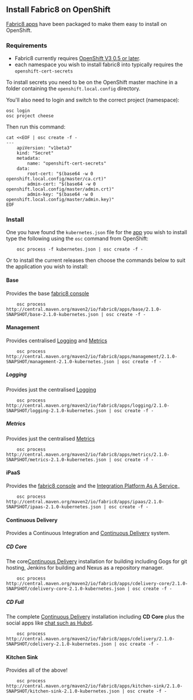 ## Install Fabric8 on OpenShift

[Fabric8 apps](fabric8Apps.html) have been packaged to make them easy to install on OpenShift.

### Requirements

* Fabric8 currently requires [OpenShift V3 0.5 or later](http://www.openshift.org/).
* each namespace you wish to install fabric8 into typically requires the `openshift-cert-secrets`

To install secrets you need to be on the OpenShift master machine in a folder containing the `openshift.local.config` directory.

You'll also need to login and switch to the correct project (namespace):

```
osc login
osc project cheese
```

Then run this command:

```
cat <<EOF | osc create -f -
---
	apiVersion: "v1beta3"
	kind: "Secret"
	metadata:
		name: "openshift-cert-secrets"                                                                                                                                                          
	data:
		root-cert: "$(base64 -w 0 openshift.local.config/master/ca.crt)"
		admin-cert: "$(base64 -w 0 openshift.local.config/master/admin.crt)"
		admin-key: "$(base64 -w 0 openshift.local.config/master/admin.key)"
EOF
```


### Install

One you have found the `kubernetes.json` file for the [app](fabric8Apps.html) you wish to install type the following using the `osc` command from OpenShift:
 
		osc process -f kubernetes.json | osc create -f -

Or to install the current releases then choose the commands below to suit the application you wish to install:

#### Base

Provides the base [fabric8 console](console.html)

		osc process http://central.maven.org/maven2/io/fabric8/apps/base/2.1.0-SNAPSHOT/base-2.1.0-kubernetes.json | osc create -f -

#### Management

Provides centralised [Logging](logging.html) and [Metrics](metrics.html)

		osc process http://central.maven.org/maven2/io/fabric8/apps/management/2.1.0-SNAPSHOT/management-2.1.0-kubernetes.json | osc create -f -

##### Logging

Provides just the centralised [Logging](logging.html)

		osc process http://central.maven.org/maven2/io/fabric8/apps/logging/2.1.0-SNAPSHOT/logging-2.1.0-kubernetes.json | osc create -f -

##### Metrics

Provides just the centralised [Metrics](metrics.html)

		osc process http://central.maven.org/maven2/io/fabric8/apps/metrics/2.1.0-SNAPSHOT/metrics-2.1.0-kubernetes.json | osc create -f -

#### iPaaS

Provides the [fabric8 console](console.html) and the [Integration Platform As A Service](ipaas.html)_

		osc process http://central.maven.org/maven2/io/fabric8/apps/ipaas/2.1.0-SNAPSHOT/ipaas-2.1.0-kubernetes.json | osc create -f -

#### Continuous Delivery

Provides a Continuous Integration and [Continuous Delivery](cdelivery.html) system.

##### CD Core

The core[Continuous Delivery](cdelivery.html) installation for building including Gogs for git hosting, Jenkins for building and Nexus as a repository manager.

		osc process http://central.maven.org/maven2/io/fabric8/apps/cdelivery-core/2.1.0-SNAPSHOT/cdelivery-core-2.1.0-kubernetes.json | osc create -f -
 
##### CD Full

The complete [Continuous Delivery](cdelivery.html) installation including **CD Core** plus the social apps like [chat such as Hubot](chat.html).

		osc process http://central.maven.org/maven2/io/fabric8/apps/cdelivery/2.1.0-SNAPSHOT/cdelivery-2.1.0-kubernetes.json | osc create -f -
 
#### Kitchen Sink

Provides all of the above!

		osc process http://central.maven.org/maven2/io/fabric8/apps/kitchen-sink/2.1.0-SNAPSHOT/kitchen-sink-2.1.0-kubernetes.json | osc create -f -



 

